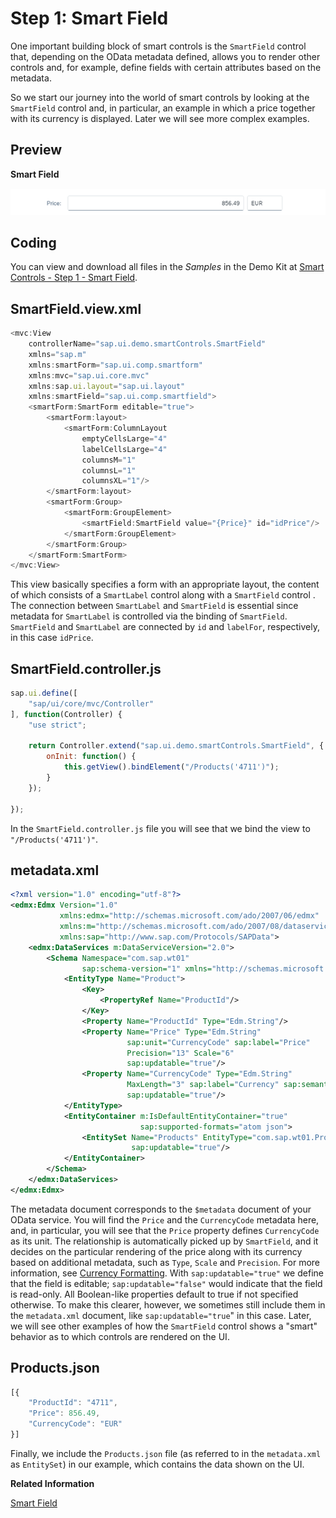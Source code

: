 <!-- loioed8fda66cd3b406cbd22f6019188ce82 -->

# Step 1: Smart Field

One important building block of smart controls is the `SmartField` control that, depending on the OData metadata defined, allows you to render other controls and, for example, define fields with certain attributes based on the metadata.

So we start our journey into the world of smart controls by looking at the `SmartField` control and, in particular, an example in which a price together with its currency is displayed. Later we will see more complex examples.



## Preview

  
  
**Smart Field**

![](images/Smart_Controls_Tutorial_Step_01_379bc52.png "Smart Field")



## Coding

You can view and download all files in the *Samples* in the Demo Kit at [Smart Controls - Step 1 - Smart Field](https://ui5.sap.com/#/entity/sap.ui.comp.tutorial.smartControls/sample/sap.ui.comp.tutorial.smartControls.01).



## SmartField.view.xml

```js
<mvc:View
	controllerName="sap.ui.demo.smartControls.SmartField"
	xmlns="sap.m"
	xmlns:smartForm="sap.ui.comp.smartform"
	xmlns:mvc="sap.ui.core.mvc"
	xmlns:sap.ui.layout="sap.ui.layout"
	xmlns:smartField="sap.ui.comp.smartfield">
	<smartForm:SmartForm editable="true">
		<smartForm:layout>
			<smartForm:ColumnLayout 
				emptyCellsLarge="4"
				labelCellsLarge="4"
				columnsM="1"
				columnsL="1"
				columnsXL="1"/>
		</smartForm:layout>
		<smartForm:Group>
			<smartForm:GroupElement>
				<smartField:SmartField value="{Price}" id="idPrice"/>
			</smartForm:GroupElement>
		</smartForm:Group>
	</smartForm:SmartForm>
</mvc:View>
```

This view basically specifies a form with an appropriate layout, the content of which consists of a `SmartLabel` control along with a `SmartField` control . The connection between `SmartLabel` and `SmartField` is essential since metadata for `SmartLabel` is controlled via the binding of `SmartField`. `SmartField` and `SmartLabel` are connected by `id` and `labelFor`, respectively, in this case `idPrice`.



## SmartField.controller.js

```js
sap.ui.define([
	"sap/ui/core/mvc/Controller"
], function(Controller) {
	"use strict";

	return Controller.extend("sap.ui.demo.smartControls.SmartField", {
		onInit: function() {
			this.getView().bindElement("/Products('4711')");
		}
	});

});
```

In the `SmartField.controller.js` file you will see that we bind the view to `"/Products('4711')"`.



## metadata.xml

```xml
<?xml version="1.0" encoding="utf-8"?>
<edmx:Edmx Version="1.0"
		   xmlns:edmx="http://schemas.microsoft.com/ado/2007/06/edmx"
		   xmlns:m="http://schemas.microsoft.com/ado/2007/08/dataservices/metadata"
		   xmlns:sap="http://www.sap.com/Protocols/SAPData">
	<edmx:DataServices m:DataServiceVersion="2.0">
		<Schema Namespace="com.sap.wt01"
				sap:schema-version="1" xmlns="http://schemas.microsoft.com/ado/2008/09/edm">
			<EntityType Name="Product">
				<Key>
					<PropertyRef Name="ProductId"/>
				</Key>
				<Property Name="ProductId" Type="Edm.String"/>
				<Property Name="Price" Type="Edm.String"
						  sap:unit="CurrencyCode" sap:label="Price"
						  Precision="13" Scale="6"
						  sap:updatable="true"/>
				<Property Name="CurrencyCode" Type="Edm.String"
						  MaxLength="3" sap:label="Currency" sap:semantics="currency-code"
						  sap:updatable="true"/>
			</EntityType>
			<EntityContainer m:IsDefaultEntityContainer="true"
							 sap:supported-formats="atom json">
				<EntitySet Name="Products" EntityType="com.sap.wt01.Product"
						   sap:updatable="true"/>
			</EntityContainer>
		</Schema>
	</edmx:DataServices>
</edmx:Edmx>

```

The metadata document corresponds to the `$metadata` document of your OData service. You will find the `Price` and the `CurrencyCode` metadata here, and, in particular, you will see that the `Price` property defines `CurrencyCode` as its unit. The relationship is automatically picked up by `SmartField`, and it decides on the particular rendering of the price along with its currency based on additional metadata, such as `Type`, `Scale` and `Precision`. For more information, see [Currency Formatting](../04_Essentials/currency-formatting-e978728.md). With `sap:updatable="true"` we define that the field is editable; `sap:updatable="false"` would indicate that the field is read-only. All Boolean-like properties default to true if not specified otherwise. To make this clearer, however, we sometimes still include them in the `metadata.xml` document, like `sap:updatable="true`" in this case. Later, we will see other examples of how the `SmartField` control shows a "smart" behavior as to which controls are rendered on the UI.



## Products.json

```js
[{
	"ProductId": "4711",
	"Price": 856.49,
	"CurrencyCode": "EUR"
}]
```

Finally, we include the `Products.json` file \(as referred to in the `metadata.xml` as `EntitySet`\) in our example, which contains the data shown on the UI.

**Related Information**  


[Smart Field](../10_More_About_Controls/smart-field-4864403.md "The sap.ui.comp.smartfield.SmartField control offers a wrapper for other controls using OData metadata to determine which control has to be instantiated and makes it possible to add input-enabled fields to an application.")


